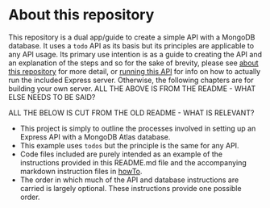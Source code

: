 # About this repository

This repository is a dual app/guide to create a simple API with a MongoDB database. It uses a `todo` API as its basis but its principles are applicable to any API usage. Its primary use intention is as a guide to creating the API and an explanation of the steps and so for the sake of brevity, please see [about this repository]() for more detail, or [running this API]() for info on how to actually run the included Express server. Otherwise, the following chapters are for building your own server.
ALL THE ABOVE IS FROM THE README - WHAT ELSE NEEDS TO BE SAID?


ALL THE BELOW IS CUT FROM THE OLD README - WHAT IS RELEVANT?
- This project is simply to outline the processes involved in setting up an Express API with a MongoDB Atlas database.
- This example uses `todos` but the principle is the same for any API.
- Code files included are purely intended as an example of the instructions provided in this README.md file and the accompanying markdown instruction files in [howTo](howTo).
- The order in which much of the API and database instructions are carried is largely optional. These instructions provide one possible order.